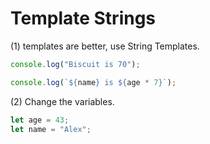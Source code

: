 # Template Strings

(1) templates are better, use String Templates.

```javascript
console.log("Biscuit is 70");
```

```javascript
console.log(`${name} is ${age * 7}`);
```

(2) Change the variables.

```javascript
let age = 43;
let name = "Alex";
```
